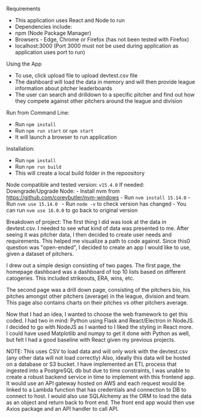 Requirements
- This application uses React and Node to run
- Dependencies include:
 - npm (Node Package Manager)
 - Browsers - Edge, Chrome or Firefox (has not been tested with Firefox)
 - localhost:3000 (Port 3000 must not be used during application as application uses port to run)

Using the App
 - To use, click upload file to upload devtest.csv file
 - The dashboard will load the data in memory and will then provide league information about pitcher leaderboards
 - The user can search and drilldown to a specific pitcher and find out how they compete against other pitchers around the league and division

Run from Command Line:
- Run `npm install`
- Run `npm run start` or `npm start`
- It will launch a browser to run application

Installation:

- Run `npm install`
- Run `npm run build`
- This will create a local build folder in the repoository

Node compatible and tested version: `v15.4.0`
If needed:
    Downgrade/Upgrade Node:
    - Install nvm from https://github.com/coreybutler/nvm-windows
    - Run `nvm install 15.14.0`
    - Run `nvm use 15.14.0 `
    - Run `node -v` to check version has changed
    - You can run `nvm use 16.0.0` to go back to original version

Breakdown of project:
The first thing I did was look at the data in devtest.csv. I needed to see what kind of data was presented to me. After seeing it was pitcher data, I then decided to create user needs and requirements. 
This helped me visualize a path to code against. Since this0 question was "open-ended", I decided to create an app I would like to use, given a dataset of pitchers.

I drew out a simple design consisting of two pages. The first page, the homepage dashboard was a dashboard of top 10 lists based on different catogeries. This included strikeouts, ERA, wins, etc.

The second page was a drill down page, consisting of the pitchers bio, his pitches amongst other pitchers (average) in the league, division and team.
This page also contains charts on their pitches vs other pitchers average.

Now that I had an idea, I wanted to choose the web framework to get this coded. I had two in mind: Python using Flask and React/Electron in NodeJS. I decided to go with NodeJS as I wanted to I liked the styling in React more. I could have used Matplotlib and numpy to get it done with Python as well, but felt I had a good baseline with React given my previous projects.

NOTE: This uses CSV to load data and will only work with the devtest.csv (any other data will not load correctly)
Also, ideally this data will be hosted on a database or S3 bucket. I have implemented an ETL process that ingested into a PostgreSQL db but due to time constraints,
I was unable to create a robust backend service in time to implement with this frontend app.
It would use an API gateway hosted on AWS and each request would be linked to a Lambda function that has credentials and connection to DB to connect to host.
I would also use SQLAlchemy as the ORM to load the data as an object and return back to front end. The front end app would then use Axios package and an API handler to call API.
